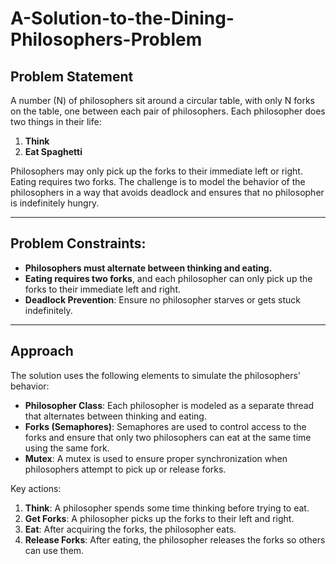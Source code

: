 # A-Solution-to-the-Dining-Philosophers-Problem

## Problem Statement

A number (N) of philosophers sit around a circular table, with only N forks on the table, one between each pair of philosophers. Each philosopher does two things in their life:

1. **Think**
2. **Eat Spaghetti**

Philosophers may only pick up the forks to their immediate left or right. Eating requires two forks. The challenge is to model the behavior of the philosophers in a way that avoids deadlock and ensures that no philosopher is indefinitely hungry.

---

## Problem Constraints:

- **Philosophers must alternate between thinking and eating.**
- **Eating requires two forks**, and each philosopher can only pick up the forks to their immediate left and right.
- **Deadlock Prevention**: Ensure no philosopher starves or gets stuck indefinitely.

---

## Approach

The solution uses the following elements to simulate the philosophers' behavior:

- **Philosopher Class**: Each philosopher is modeled as a separate thread that alternates between thinking and eating.
- **Forks (Semaphores)**: Semaphores are used to control access to the forks and ensure that only two philosophers can eat at the same time using the same fork.
- **Mutex**: A mutex is used to ensure proper synchronization when philosophers attempt to pick up or release forks.

Key actions:
1. **Think**: A philosopher spends some time thinking before trying to eat.
2. **Get Forks**: A philosopher picks up the forks to their left and right.
3. **Eat**: After acquiring the forks, the philosopher eats.
4. **Release Forks**: After eating, the philosopher releases the forks so others can use them.
